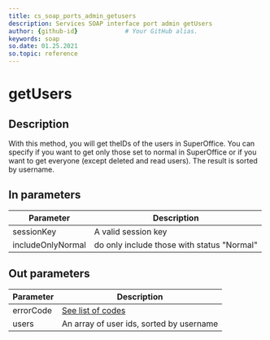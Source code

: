```yaml
---
title: cs_soap_ports_admin_getusers
description: Services SOAP interface port admin getUsers
author: {github-id}             # Your GitHub alias.
keywords: soap
so.date: 01.25.2021
so.topic: reference
---
```


# getUsers

## Description

With this method, you will get theIDs of the users in SuperOffice. You can specify if you want to get only those set to normal in SuperOffice or if you want to get everyone (except deleted and read users). The result is sorted by username.

## In parameters

| Parameter | Description |
|---|---|
| sessionKey | A valid session key |
| includeOnlyNormal | do only include those with status "Normal" |

## Out parameters

| Parameter | Description |
|---|---|
| errorCode | [See list of codes][1] |
| users | An array of user ids, sorted by username |

<!-- Referenced links -->
[1]: ../error-codes.md
